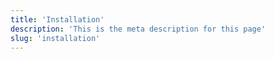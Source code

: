 ```yaml
---
title: 'Installation'
description: 'This is the meta description for this page'
slug: 'installation'
---
```

